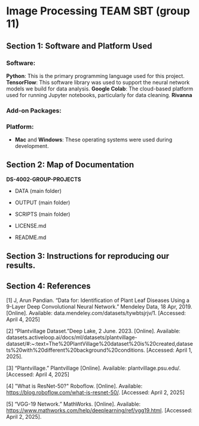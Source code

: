 # Image Processing TEAM SBT (group 11)

## Section 1: Software and Platform Used

### Software:

**Python**: This is the primary programming language used for this project.
**TensorFlow**: This software library was used to support the neural network models we build for data analysis.
**Google Colab**: The cloud-based platform used for running Jupyter notebooks, particularly for data cleaning.
**Rivanna**

  
### Add-on Packages:

### Platform:
- **Mac** and **Windows**: These operating systems were used during development.


## Section 2: Map of Documentation

**DS-4002-GROUP-PROJECTS**
- DATA (main folder)

- OUTPUT (main folder)
  
- SCRIPTS (main folder)

- LICENSE.md
- README.md


## Section 3: Instructions for reproducing our results. 


## Section 4: References

[1] J, Arun Pandian. “Data for: Identification of Plant Leaf Diseases Using a 9-Layer Deep Convolutional Neural Network.” Mendeley Data, 18 Apr, 2019. [Online]. Available: data.mendeley.com/datasets/tywbtsjrjv/1. [Accessed: April 4, 2025]

[2] “Plantvillage Dataset.”Deep Lake, 2 June. 2023. [Online]. Available: datasets.activeloop.ai/docs/ml/datasets/plantvillage-dataset/#:~:text=The%20PlantVillage%20dataset%20is%20created,datasets%20with%20different%20background%20conditions. [Accessed: April 1, 2025].

[3] “Plantvillage.” Plantvillage [Online]. Available: plantvillage.psu.edu/. [Accessed: April 4, 2025]

[4] "What is ResNet-50?" Roboflow. [Online]. Available: https://blog.roboflow.com/what-is-resnet-50/. [Accessed: April 2, 2025]

[5] “VGG-19 Network.” MathWorks. [Online]. Available: https://www.mathworks.com/help/deeplearning/ref/vgg19.html. [Accessed: April 2, 2025].
